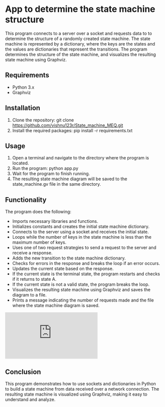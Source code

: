 # App to determine the state machine structure
This program connects to a server over a socket and requests data to to determine the structure of a randomly created state machine. The state machine is represented by a dictionary, where the keys are the states and the values are dictionaries that represent the transitions. The program determines the structure of the state machine, and visualizes the resulting state machine using Graphviz.

## Requirements
- Python 3.x
- Graphviz

## Installation
1. Clone the repository: git clone https://github.com/vishnu123r/State_machine_MEQ.git
2. Install the required packages: pip install -r requirements.txt

## Usage
1. Open a terminal and navigate to the directory where the program is located.
2. Run the program: python app.py
3. Wait for the program to finish running.
4. The resulting state machine diagram will be saved to the state_machine.gv file in the same directory.

## Functionality
The program does the following:
- Imports necessary libraries and functions.
- Initializes constants and creates the initial state machine dictionary.
- Connects to the server using a socket and receives the initial state.
- Loops while the number of keys in the state machine is less than the maximum number of keys.
- Uses one of two request strategies to send a request to the server and receive a response.
- Adds the new transition to the state machine dictionary.
- Checks for errors in the response and breaks the loop if an error occurs.
- Updates the current state based on the response.
- If the current state is the terminal state, the program restarts and checks if it returns to state A.
- If the current state is not a valid state, the program breaks the loop.
- Visualizes the resulting state machine using Graphviz and saves the diagram to a file.
- Prints a message indicating the number of requests made and the file where the state machine diagram is saved.

![alt text](https://github.com/vishnu123r/State_machine_MEQ/state_machine_structure.gv.pdf?raw=true)

## Conclusion
This program demonstrates how to use sockets and dictionaries in Python to build a state machine from data received over a network connection. The resulting state machine is visualized using Graphviz, making it easy to understand and analyze.
